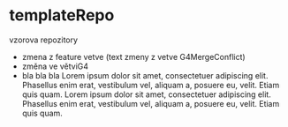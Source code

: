 # templateRepo
vzorova repozitory
- zmena z feature vetve (text zmeny z vetve G4MergeConflict)
- změna ve větviG4
- bla bla bla
Lorem ipsum dolor sit amet, consectetuer adipiscing elit. Phasellus enim erat, vestibulum vel, aliquam a, posuere eu, velit. Etiam quis quam. 
Lorem ipsum dolor sit amet, consectetuer adipiscing elit. Phasellus enim erat, vestibulum vel, aliquam a, posuere eu, velit. Etiam quis quam. 
